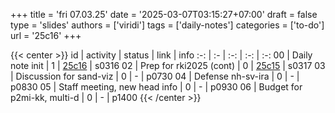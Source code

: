 +++
title = 'fri 07.03.25'
date = '2025-03-07T03:15:27+07:00'
draft = false
type = 'slides'
authors = ['viridi']
tags = ['daily-notes']
categories = ['to-do']
url = '25c16'
+++

{{< center >}}
id | activity | status | link | info
:-: | :- | :-: | :-: | :-:
00 | Daily note init              | 1 | [25c16](/notes/25c16) | s0316
02 | Prep for rki2025 (cont)      | 0 | [25c15](/notes/25c15) | s0317
03 | Discussion for sand-viz      | 0 | - | p0730
04 | Defense nh-sv-ira            | 0 | - | p0830
05 | Staff meeting, new head info | 0 | - | p0930
06 | Budget for p2mi-kk, multi-d  | 0 | - | p1400
{{< /center >}}
